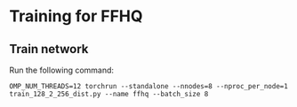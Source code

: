 # Training for FFHQ



## Train network

Run the following command:
```
OMP_NUM_THREADS=12 torchrun --standalone --nnodes=8 --nproc_per_node=1 train_128_2_256_dist.py --name ffhq --batch_size 8
```